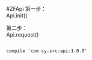 #ZFApi
第一步：  
Api.init()  

第二步：  
Api.request()  


<pre>
<code>
compile 'com.cy.src:api:1.0.0'
</code>
</pre>
